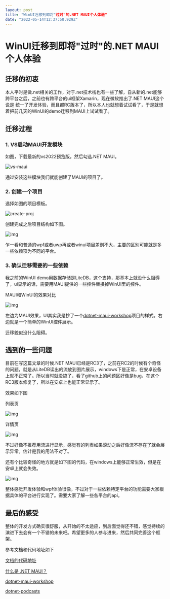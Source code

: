 ```yaml
---
layout: post
title: "WinUI迁移到即将"过时"的.NET MAUI个人体验"
date: "2022-05-14T12:37:50.929Z"
---
```

WinUI迁移到即将"过时"的.NET MAUI个人体验
============================

迁移的初衷
-----

本人平时是做.net相关的工作，对于.net技术栈也有一些了解，自从新的.net能够跨平台之后，之前也有跨平台的ui框架Xamarin，现在微软推出了.NET MAUI这个说是 统一了开发体验，而且都RC版本了，所以本人也就想着试试看了，于是就想着把前几天的WinUI的demo迁移到MAUI上试试看了。

迁移过程
----

### 1\. VS启动MAUI开发模块

如图，下载最新的vs2022预览版，然后勾选.NET MAUI。

![vs-maui](https://img2022.cnblogs.com/blog/1690009/202205/1690009-20220514172329136-1838639160.png)

通过安装这些模块我们就能创建了MAUI的项目了。

### 2\. 创建一个项目

选择如图的项目模板。

![create-proj](https://img2022.cnblogs.com/blog/1690009/202205/1690009-20220514172638441-600448891.png)

创建完成之后项目结构如下图。

![img](https://img2022.cnblogs.com/blog/1690009/202205/1690009-20220514172854470-1597373400.png)

乍一看和普通的wpf或者uwp再或者winui项目差别不大，主要的区别可能就是多一些依赖项为不同的平台。

### 3\. 确认迁移需要的一些依赖

我之前的WinUI demo用数据存储是LiteDB，这个支持，那基本上就没什么阻碍了，ui显示的话，需要用MAUI提供的一些控件替换掉WinUI里的控件。

MAUI和WinUI的效果对比

![img](https://img2022.cnblogs.com/blog/1690009/202205/1690009-20220514173431098-650293532.png)

左边为MAUI效果，UI其实我是抄了一个[dotnet-maui-workshop](https://github.com/dotnet-presentations/dotnet-maui-workshop)项目的样式。右边就是一个简单的WinUI控件展示。

迁移貌似没什么阻碍。

遇到的一些问题
-------

目前在写这篇文章的时候.NET MAUI已经是RC3了，之前在RC2的时候有个奇怪的问题，就是从LiteDB读出的流放到图片展示，windows下是正常，在安卓设备上就不正常了。所以当时就没搞了，看了github上的问题区好像是bug，在这个RC3版本修复了，所以在安卓上也能正常显示了。

效果如下图

列表页

![img](https://img2022.cnblogs.com/blog/1690009/202205/1690009-20220514174022430-803968273.png)

详情页

![img](https://img2022.cnblogs.com/blog/1690009/202205/1690009-20220514174058994-2100796268.png)

不过好像不推荐用流进行显示，感觉有的列表如果滚动之后好像流不存在了就会展示异常。估计是我的用法不对了。

还有个比较奇怪的地方就是如下图的代码，在windows上能够正常生效，但是在安卓上就会失效。

![img](https://img2022.cnblogs.com/blog/1690009/202205/1690009-20220514174249245-2030030058.png)

整体感觉开发体验和wpf体验很像，不过对于一些依赖特定平台的功能需要大家根据具体的平台进行实现了。需要大家了解一些各平台的api。

最后的感受
-----

整体的开发方式确实很舒服，从开始的不太适应，到后面觉得还不错，感觉持续的演进下去会有一个不错的未来吧。希望更多的人参与进来，然后共同完善这个框架。

参考文档和代码地址如下

[文档的代码地址](https://github.com/GreenShadeZhang/dotnet-maui-tutorial-code)

[什么是 .NET MAUI？](https://docs.microsoft.com/zh-cn/dotnet/maui/what-is-maui)

[dotnet-maui-workshop](https://github.com/dotnet-presentations/dotnet-maui-workshop)

[dotnet-podcasts](https://github.com/microsoft/dotnet-podcasts)